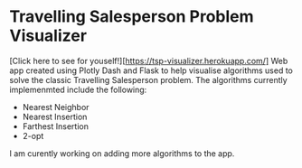 # Travelling Salesperson Problem Visualizer
[Click here to see for youself!][https://tsp-visualizer.herokuapp.com/]
Web app created using Plotly Dash and Flask to help visualise algorithms used to solve the classic Travelling Salesperson problem. The algorithms currently implemenmted include the following:
- Nearest Neighbor
- Nearest Insertion
- Farthest Insertion
- 2-opt

I am curently working on adding more algorithms to the app.
